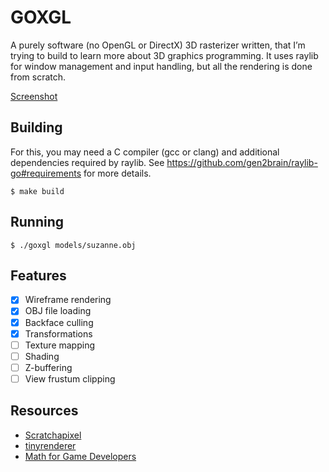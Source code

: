 # GOXGL

A purely software (no OpenGL or DirectX) 3D rasterizer written, that I’m trying 
to build to learn more about 3D graphics programming. It uses raylib for window 
management and input handling, but all the rendering is done from scratch.

[Screenshot](screenshot.png)

## Building

For this, you may need a C compiler (gcc or clang) and additional dependencies 
required by raylib. See https://github.com/gen2brain/raylib-go#requirements
for more details.

```
$ make build
```

## Running

```
$ ./goxgl models/suzanne.obj
```

## Features

 * [x] Wireframe rendering
 * [x] OBJ file loading
 * [x] Backface culling
 * [x] Transformations
 * [ ] Texture mapping
 * [ ] Shading
 * [ ] Z-buffering
 * [ ] View frustum clipping

## Resources

 * [Scratchapixel](https://www.scratchapixel.com) 
 * [tinyrenderer](https://github.com/ssloy/tinyrenderer)
 * [Math for Game Developers](https://www.youtube.com/playlist?list=PLW3Zl3wyJwWOpdhYedlD-yCB7WQoHf-My)